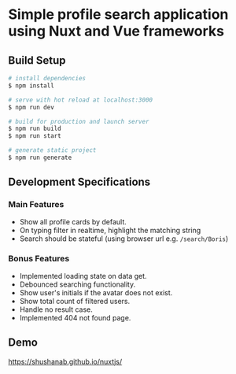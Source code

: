# Simple profile search application using Nuxt and Vue frameworks

## Build Setup

```bash
# install dependencies
$ npm install

# serve with hot reload at localhost:3000
$ npm run dev

# build for production and launch server
$ npm run build
$ npm run start

# generate static project
$ npm run generate
```

## Development Specifications

### Main Features
- Show all profile cards by default.
- On typing filter in realtime, highlight the matching string
- Search should be stateful (using browser url e.g. `/search/Boris`)

### Bonus Features
- Implemented loading state on data get.
- Debounced searching functionality.
- Show user's initials if the avatar does not exist.
- Show total count of filtered users.
- Handle no result case.
- Implemented 404 not found page.

## Demo
https://shushanab.github.io/nuxtjs/
